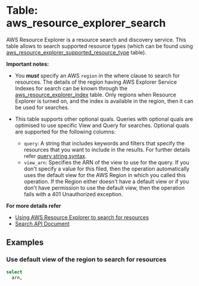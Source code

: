 # Table: aws_resource_explorer_search

AWS Resource Explorer is a resource search and discovery service. This table allows to search supported resource types (which can be found using [aws_resource_explorer_supported_resource_type](https://hub.steampipe.io/plugins/turbot/aws/tables/aws_resource_explorer_supported_resource_type) table).

**Important notes:**

- You **_must_** specify an AWS `region` in the where clause to search for resources. The details of the region having AWS Explorer Service Indexes for search can be known through the [aws_resource_explorer_index](https://hub.steampipe.io/plugins/turbot/aws/tables/aws_resource_explorer_index) table. Only regions when Resource Explorer is turned on, and the index is available in the region, then it can be used for searches.

- This table supports other optional quals. Queries with optional quals are optimised to use specific View and Query for searches. Optional quals are supported for the following columns:
  - `query`: A string that includes keywords and filters that specify the resources that you want to include in the results. For further details refer [query string syntax](https://docs.aws.amazon.com/resource-explorer/latest/userguide/using-search-query-syntax.html#query-syntax).
  - `view_arn`: Specifies the ARN of the view to use for the query. If you don't specify a value for this filed, then the operation automatically uses the default view for the AWS Region in which you called this operation. If the Region either doesn't have a default view or if you don't have permission to use the default view, then the operation fails with a 401 Unauthorized exception.

**For more details refer**
- [Using AWS Resource Explorer to search for resources](https://docs.aws.amazon.com/resource-explorer/latest/userguide/using-search.html)
- [Search API Document](https://docs.aws.amazon.com/resource-explorer/latest/apireference/API_Search.html)

## Examples

### Use default view of the region to search for resources
```sql
select
  arn,
  

```